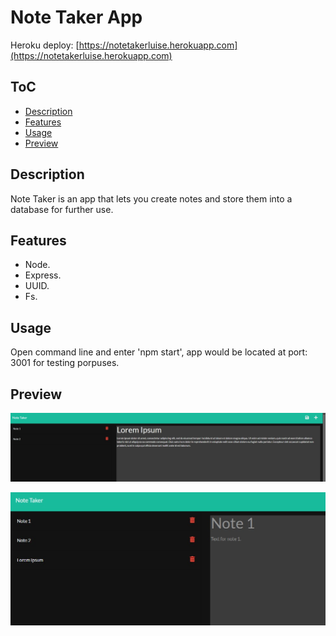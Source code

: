 # Note Taker App
Heroku deploy: [https://notetakerluise.herokuapp.com](https://notetakerluise.herokuapp.com)
## ToC
- [Description](#description)
- [Features](#features)
- [Usage](#usage)
- [Preview](#preview)

## Description
Note Taker is an app that lets you create notes and store them into a database for further use.

## Features 
- Node.
- Express.
- UUID.
- Fs.

## Usage
Open command line and enter 'npm start', app would be located at port: 3001 for testing porpuses.

## Preview

![Page preview](./public/assets/preview/preview1.jpg)

![Page preview](./public/assets/preview/preview2.jpg)